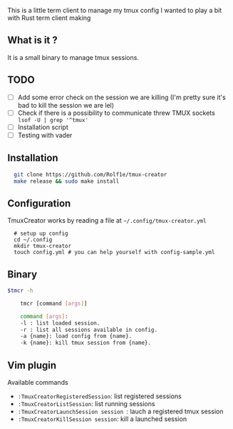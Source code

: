 This is a little term client to manage my tmux config 
I wanted to play a bit with Rust term client making


## What is it ?
It is a small binary to manage tmux sessions. 

## TODO
 - [ ] Add some error check on the session we are killing (I'm pretty sure it's
   bad to kill the session we are lel)
 - [ ] Check if there is a possibility to communicate threw TMUX sockets ` lsof -U | grep '^tmux'`
 - [ ] Installation script
 - [ ] Testing with vader

## Installation 

```bash
  git clone https://github.com/Rolf1e/tmux-creator
  make release && sudo make install
``` 
## Configuration
TmuxCreator works by reading a file at `~/.config/tmux-creator.yml`
```
  # setup up config 
  cd ~/.config
  mkdir tmux-creator
  touch config.yml # you can help yourself with config-sample.yml
``` 

## Binary 
```bash
$tmcr -h

    tmcr [command [args]]

    command [args]:
    -l : list loaded session.
    -r : list all sessions available in config.
    -a {name}: load config from {name}.
    -k {name}: kill tmux session from {name}.
```


## Vim plugin

Available commands

- `:TmuxCreatorRegisteredSession`: list registered sessions
- `:TmuxCreatorListSession`: list running sessions
- `:TmuxCreatorLaunchSession session `: lauch a registered tmux session 
- `:TmuxCreatorKillSession session`: kill a launched session


